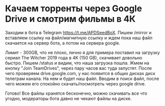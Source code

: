 # Качаем торренты через Google Drive и смотрим фильмы в 4К

Заходим в бота в Telegram https://t.me/APDSeedBoX. Пишем /mirror и вставляем ссылку на файл/магнитную ссылку и ждем пока наш файл скачается на сервер бота, а потом на сервера google.

Лимит - 300GB, что не плохо, лично я для примера поставил на загрузку сериал The Witcher 2019 года в 4K (150 GB), скачивает довольно быстро. Пишем /status и видим, что наша загрузка пошла. Жмем на кнопку "Join TeamDrives", через пару часов вас туда запустят. После чего проверяем drive.google.com, у нас появится в общих дисках диск телеграм канала. На нем и будет наш файл. Вводим в поиск файл, после чего можем его спокойно скачать/посмотреть через google drive.

Готово! Все файлы хранятся бесконечно, можно скачивать все что угодно, модераторы бота давно не чекают файлы на диске.
